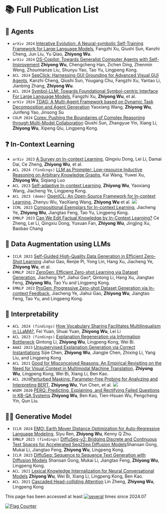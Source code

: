 
# 📚 Full Publication List

## 🤖 Agents
- ``arXiv 2024`` [Interative Evolution: A Neural-symbolic Self-Training Framework for Large Language Models](https://arxiv.org/abs/2406.11736), Fangzhi Xu, Qiushi Sun, Kanzhi Cheng, Jun Liu, Yu Qiao, **Zhiyong Wu**.
- ``arXiv 2024`` [OS-Copilot: Towards Generalist Computer Agents with Self-Improvement](https://arxiv.org/pdf/2402.07456.pdf) **Zhiyong Wu**, Chengcheng Han, Zichen Ding, Zhenmin Weng, Zhoumianze Liu, Shunyu Yao, Tao Yu, Lingpeng Kong.
- ``ACL 2024`` [SeeClick: Harnessing GUI Grounding for Advanced Visual GUI Agents](https://arxiv.org/abs/2311.09278), Kanzhi Cheng, Qiushi Sun, Yougang Chu, Fangzhi Xu, Yantao Li, Jianbing Zhang, **Zhiyong Wu**. 
- ``ACL 2024`` [Symbol-LLM: Towards Foundational Symbol-centric Interface For Large Language Models](https://arxiv.org/abs/2311.09278), Fangzhi Xu, **Zhiyong Wu**, et al.
- ``arXiv 2024`` [TDAG: A Multi-Agent Framework based on Dynamic Task Decomposition and Agent Generation](https://arxiv.org/pdf/2402.10178.pdf) Yaoxiang Wang, **Zhiyong Wu**, Junfeng Yao, Jinsong Su
- ``COLM 2024`` [Corex: Pushing the Boundaries of Complex Reasoning through Multi-Model Collaboration](https://arxiv.org/abs/2310.00280) Qiushi Sun, Zhangyue Yin, Xiang Li, **Zhiyong Wu**, Xipeng Qiu, Lingpeng Kong.

## ❓ In-Context Learning
- ``arXiv 2023`` [A Survey on In-context Learning](https://arxiv.org/pdf/2301.00234.pdf), Qingxiu Dong, Lei Li, Damai Dai, Ce Zheng, **Zhiyong Wu**, et al.
- ``ACL 2024 (findings)`` [LLM as Prompter: Low-resource Inductive Reasoning on Arbitrary Knowledge Graphs](https://arxiv.org/pdf/2402.11804), Kai Wang, Yuwei Xu, **Zhiyong Wu**, Siqiang Luo
- ``ACL 2023`` [Self-adaptive In-context Learning](https://arxiv.org/abs/2212.10375), **Zhiyong Wu**, Yaoxiang Wang, Jiacheng Ye, Lingpeng Kong. 
- ``ACL 2023 (demo)`` [OpenICL: An Open-Source Framework for In-context Learning](https://arxiv.org/abs/2303.02913), Zhenyu Wu, YaoXiang Wang, **Zhiyong Wu** et al.  [![](https://img.shields.io/github/stars/Shark-NLP/OpenICL?style=social&label=Code+Stars)](https://github.com/Shark-NLP/OpenICL)
- ``ICML 2023`` [Compositional Exemplars for In-context Learning](https://arxiv.org/abs/2302.05698), Jiacheng Ye, **Zhiyong Wu**, Jiangtao Feng, Tao Yu, Lingpeng Kong. 
- ``EMNLP 2023`` [Can We Edit Factual Knowledge by In-Context Learning?](https://arxiv.org/abs/2305.12740) Ce Zheng, Lei Li, Qingxiu Dong, Yuxuan Fan, **Zhiyong Wu**, Jingjing Xu, Baobao Chang

## 📃 Data Augmentation using LLMs 
- `ICLR 2023` [Self-Guided High-Quality Data Generation in Efficient Zero-Shot Learning](https://arxiv.org/pdf/2303.04132.pdf) Jiahui Gao, Renjie Pi, Yong Lin, Hang Xu, Jiacheng Ye, **Zhiyong Wu**, et al.
- `EMNLP 2022` [ZeroGen: Efficient Zero-shot Learning via Dataset Generation](https://arxiv.org/abs/2202.07922), Jiacheng Ye*, Jiahui Gao*, Qintong Li, Hang Xu, Jiangtao Feng, **Zhiyong Wu**, Tao Yu and Lingpeng Kong. 
- `EMNLP 2022` [ProGen: Progressive Zero-shot Dataset Generation via In-context Feedback](https://arxiv.org/abs/2210.12329), Jiacheng Ye, Jiahui Gao, **Zhiyong Wu**, Jiangtao Feng, Tao Yu, and Lingpeng Kong.

## 🎼 Interpretability
- ``ACL 2024 (findings)`` [How Vocabulary Sharing Facilitates Multilingualism in LLaMA?](https://arxiv.org/pdf/2311.09071), Fei Yuan, Shuai Yuan, **Zhiyong Wu**, Lei Li
- `ACL 2023 (findings)` [Explanation Regeneration via Information Bottleneck](https://arxiv.org/abs/2212.09603) Qintong Li, **Zhiyong Wu**, Lingpeng Kong, Wei Bi.
- `AAAI 2023` [Unsupervised Explanation Generation via Correct Instantiations](https://arxiv.org/abs/2211.11160) Sijie Chen, **Zhiyong Wu**, Jiangjie Chen, Zhixing Li, Yang Liu, and Lingpeng Kong
- `ACL 2021` [Good for Misconceived Reasons: An Empirical Revisiting on the Need for Visual Context in Multimodal Machine Translation](https://arxiv.org/pdf/2105.14462.pdf), **Zhiyong Wu**, Lingpeng Kong, Wei Bi, Xiang Li, Ben Kao. 
- `ACL 2020`[Perturbed Masking: Parameter-free Probing for Analyzing and Interpreting BERT](https://arxiv.org/abs/2004.14786), **Zhiyong Wu**, Yun Chen, et al. [![](https://img.shields.io/github/stars/LividWo/Perturbed-Masking?style=social&label=Code+Stars)](https://github.com/LividWo/Perturbed-Masking)
- `WSDM 2020` [PERQ: Predicting, Explaining, and Rectifying Failed Questions in KB-QA Systems]() **Zhiyong Wu**, Ben Kao, Tien-Hsuan Wu, Pengcheng Yin, Qun Liu.


## 🧑‍🎨 Generative Model
- ``ICLR 2024`` [EMO: Earth Mover Distance Optimization for Auto-Regressive Language Modeling](https://arxiv.org/abs/2310.04691), Siyu Ren, **Zhiyong Wu**, Kenny Q Zhu.
- ``EMNLP 2023 (findings)`` [DiffuSeq-v2: Bridging Discrete and Continuous Text Spaces for Accelerated Seq2Seq Diffusion Models](https://arxiv.org/abs/2310.05793)Shansan Gong, Mukai Li, Jiangtao Feng, **Zhiyong Wu**, Lingpeng Kong.
- ``ICLR 2023`` [DiffuSeq: Sequence to Sequence Text Generation with Diffusion Models](https://arxiv.org/abs/2210.08933) Shansan Gong, Mukai Li, Jiangtao Feng, **Zhiyong Wu**, Lingpeng Kong.
- `ACL 2021` [Lexical Knowledge Internalization for Neural Conversational Models](https://arxiv.org/abs/2205.01941) **Zhiyong Wu**, Wei Bi, Xiang Li, Lingpeng Kong, Ben Kao.
- ``ACL 2021`` [Cascaded Head-colliding Attention](https://arxiv.org/pdf/2105.14850.pdf) Lin Zheng, **Zhiyong Wu**, Lingpeng Kong



This page has been accessed at least <a href="http://stuff.mit.edu/doc/counter-howto.html"><img src="http://stuff.mit.edu/cgi/counter/zywuhku" alt="several"></a> times since 2024.07

<a href="https://info.flagcounter.com/WKIA"><img src="https://s11.flagcounter.com/count/WKIA/bg_FFFFFF/txt_000000/border_CCCCCC/columns_2/maxflags_10/viewers_0/labels_0/pageviews_0/flags_0/percent_0/" alt="Flag Counter" border="0"></a>